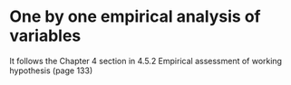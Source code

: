 # One by one empirical analysis of variables 

It follows the Chapter 4 section in 4.5.2 Empirical assessment of working hypothesis (page 133)
